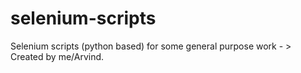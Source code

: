 # selenium-scripts

Selenium scripts (python based) for some general purpose work - >  Created by me/Arvind.
